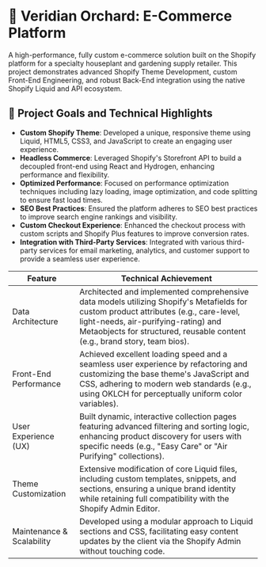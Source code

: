 # 🌿 Veridian Orchard: E-Commerce Platform

A high-performance, fully custom e-commerce solution built on the Shopify platform for a specialty houseplant and gardening supply retailer. This project demonstrates advanced Shopify Theme Development, custom Front-End Engineering, and robust Back-End integration using the native Shopify Liquid and API ecosystem.

## 🎯 Project Goals and Technical Highlights

- **Custom Shopify Theme**: Developed a unique, responsive theme using Liquid, HTML5, CSS3, and JavaScript to create an engaging user experience.
- **Headless Commerce**: Leveraged Shopify's Storefront API to build a decoupled front-end using React and Hydrogen, enhancing performance and flexibility.
- **Optimized Performance**: Focused on performance optimization techniques including lazy loading, image optimization, and code splitting to ensure fast load times.
- **SEO Best Practices**: Ensured the platform adheres to SEO best practices to improve search engine rankings and visibility.
- **Custom Checkout Experience**: Enhanced the checkout process with custom scripts and Shopify Plus features to improve conversion rates.
- **Integration with Third-Party Services**: Integrated with various third-party services for email marketing, analytics, and customer support to provide a seamless user experience.

| Feature                   | Technical Achievement                                                                                                                                                                                                                                     |
| ------------------------- | --------------------------------------------------------------------------------------------------------------------------------------------------------------------------------------------------------------------------------------------------------- |
| Data Architecture         | Architected and implemented comprehensive data models utilizing Shopify's Metafields for custom product attributes (e.g., care-level, light-needs, air-purifying-rating) and Metaobjects for structured, reusable content (e.g., brand story, team bios). |
| Front-End Performance     | Achieved excellent loading speed and a seamless user experience by refactoring and customizing the base theme's JavaScript and CSS, adhering to modern web standards (e.g., using OKLCH for perceptually uniform color variables).                        |
| User Experience (UX)      | Built dynamic, interactive collection pages featuring advanced filtering and sorting logic, enhancing product discovery for users with specific needs (e.g., "Easy Care" or "Air Purifying" collections).                                                 |
| Theme Customization       | Extensive modification of core Liquid files, including custom templates, snippets, and sections, ensuring a unique brand identity while retaining full compatibility with the Shopify Admin Editor.                                                       |
| Maintenance & Scalability | Developed using a modular approach to Liquid sections and CSS, facilitating easy content updates by the client via the Shopify Admin without touching code.                                                                                               |
